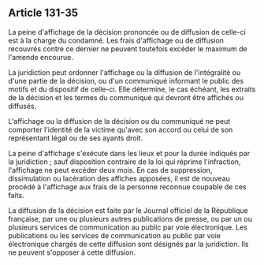 Article 131-35
----
La peine d'affichage de la décision prononcée ou de diffusion de celle-ci est à
la charge du condamné. Les frais d'affichage ou de diffusion recouvrés contre ce
dernier ne peuvent toutefois excéder le maximum de l'amende encourue.

La juridiction peut ordonner l'affichage ou la diffusion de l'intégralité ou
d'une partie de la décision, ou d'un communiqué informant le public des motifs
et du dispositif de celle-ci. Elle détermine, le cas échéant, les extraits de la
décision et les termes du communiqué qui devront être affichés ou diffusés.

L'affichage ou la diffusion de la décision ou du communiqué ne peut comporter
l'identité de la victime qu'avec son accord ou celui de son représentant légal
ou de ses ayants droit.

La peine d'affichage s'exécute dans les lieux et pour la durée indiqués par la
juridiction ; sauf disposition contraire de la loi qui réprime l'infraction,
l'affichage ne peut excéder deux mois. En cas de suppression, dissimulation ou
lacération des affiches apposées, il est de nouveau procédé à l'affichage aux
frais de la personne reconnue coupable de ces faits.

La diffusion de la décision est faite par le Journal officiel de la République
française, par une ou plusieurs autres publications de presse, ou par un ou
plusieurs services de communication au public par voie électronique. Les
publications ou les services de communication au public par voie électronique
chargés de cette diffusion sont désignés par la juridiction. Ils ne peuvent
s'opposer à cette diffusion.
